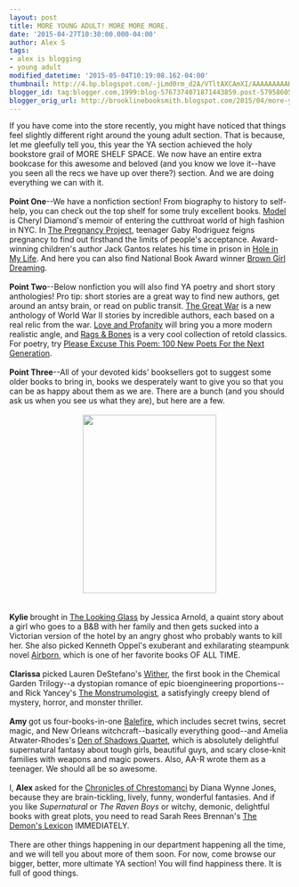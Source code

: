 ```yaml
---
layout: post
title: MORE YOUNG ADULT! MORE MORE MORE.
date: '2015-04-27T10:30:00.000-04:00'
author: Alex S
tags:
- alex is blogging
- young adult
modified_datetime: '2015-05-04T10:19:08.162-04:00'
thumbnail: http://4.bp.blogspot.com/-jLmd0rm_d2A/VTltAXCAmXI/AAAAAAAAAHA/AkJcxFTmvnY/s72-c/IMG_0571.JPG
blogger_id: tag:blogger.com,1999:blog-5767374071871443859.post-5795860541011914023
blogger_orig_url: http://brooklinebooksmith.blogspot.com/2015/04/more-young-adult-more-more-more.html
---
```


<div dir="ltr" style="text-align: left;" trbidi="on">If you have come into the store recently, you might have noticed that things feel slightly different right around the young adult section. That is because, let me gleefully tell you, this year the YA section achieved the holy bookstore grail of MORE SHELF SPACE. We now have an entire extra bookcase for this awesome and beloved (and you know we love it--have you seen all the recs we have up over there?) section. And we are doing everything we can with it.<br /><br /><b>Point One</b>--We have a nonfiction section! From biography to history to self-help, you can check out the top shelf for some truly excellent books. <a href="http://www.brooklinebooksmith-shop.com/book/9781416959045">Model </a>is Cheryl Diamond's memoir of entering the cutthroat world of high fashion in NYC. In <a href="http://www.brooklinebooksmith-shop.com/book/9781442446236">The Pregnancy Project</a>, teenager Gaby Rodriguez feigns pregnancy to find out firsthand the limits of people's acceptance. Award-winning children's author Jack Gantos relates his time in prison in <a href="http://www.brooklinebooksmith-shop.com/book/9780312641573">Hole in My Life</a>. And here you can also find National Book Award winner <a href="http://www.brooklinebooksmith-shop.com/book/9780399252518">Brown Girl Dreaming</a>.<br /><br /><b>Point Two</b>--Below nonfiction you will also find YA poetry and short story anthologies! Pro tip: short stories are a great way to find new authors, get around an antsy brain, or read on public transit. <a href="http://www.brooklinebooksmith-shop.com/book/9780763675547">The Great War</a> is a new anthology of World War II stories by incredible authors, each based on a real relic from the war. <a href="http://www.brooklinebooksmith-shop.com/book/9781630790127">Love and Profanity</a> will bring you a more modern realistic angle, and <a href="http://www.brooklinebooksmith-shop.com/book/9780316212939">Rags &amp; Bones</a> is a very cool collection of retold classics. For poetry, try <a href="http://www.brooklinebooksmith-shop.com/book/9780670014798">Please Excuse This Poem: 100 New Poets For the Next Generation</a>.<br /><br /><b>Point Three</b>--All of your devoted kids' booksellers got to suggest some older books to bring in, books we desperately want to give you so that you can be as happy about them as we are. There are a bunch (and you should ask us when you see us what they are), but here are a few.<br /><br /><div class="separator" style="clear: both; text-align: center;"><a href="http://4.bp.blogspot.com/-jLmd0rm_d2A/VTltAXCAmXI/AAAAAAAAAHA/AkJcxFTmvnY/s1600/IMG_0571.JPG" imageanchor="1" style="margin-left: 1em; margin-right: 1em;"><img border="0" height="320" src="http://4.bp.blogspot.com/-jLmd0rm_d2A/VTltAXCAmXI/AAAAAAAAAHA/AkJcxFTmvnY/s1600/IMG_0571.JPG" width="240" /></a></div><br /><br /><b>Kylie </b>brought in <a href="http://www.brooklinebooksmith-shop.com/book/9781939765901">The Looking Glass</a> by Jessica Arnold, a quaint story about a girl who goes to a B&amp;B with her family and then gets sucked into a Victorian version of the hotel by an angry ghost who probably wants to kill her. She also picked Kenneth Oppel's exuberant and exhilarating steampunk novel <a href="http://www.brooklinebooksmith-shop.com/book/9780060531829">Airborn</a>, which is one of her favorite books OF ALL TIME.<br /><br /><b>Clarissa</b> picked Lauren DeStefano's <a href="http://www.brooklinebooksmith-shop.com/book/9781442409064">Wither</a>, the first book in the Chemical Garden Trilogy--a dystopian romance of epic bioengineering proportions--and Rick Yancey's <a href="http://www.brooklinebooksmith-shop.com/book/9781416984498">The Monstrumologist</a>, a satisfyingly creepy blend of mystery, horror, and monster thriller.<br /><br /><b>Amy </b>got us four-books-in-one <a href="http://www.brooklinebooksmith-shop.com/book/9781595144119">Balefire</a>, which includes secret twins, secret magic, and New Orleans witchcraft--basically everything good--and Amelia Atwater-Rhodes's <a href="http://www.brooklinebooksmith-shop.com/book/9780385738941">Den of Shadows Quartet</a>, which is absolutely delightful supernatural fantasy about tough girls, beautiful guys, and scary close-knit families with weapons and magic powers. Also, AA-R wrote them as a teenager. We should all be so awesome.<br /><br />I, <b>Alex </b>asked for the <a href="http://www.brooklinebooksmith-shop.com/book/9780064472685">Chronicles of Chrestomanci</a> by Diana Wynne Jones, because they are brain-tickling, lively, funny, wonderful fantasies. And if you like <i>Supernatural </i>or <i>The Raven Boys</i> or witchy, demonic, delightful books with great plots, you need to read Sarah Rees Brennan's <a href="http://www.brooklinebooksmith-shop.com/book/9781416963806">The Demon's Lexicon</a> IMMEDIATELY. <br /><br />There are other things happening in our department happening all the time, and we will tell you about more of them soon. For now, come browse our bigger, better, more ultimate YA section! You will find happiness there. It is full of good things. </div>